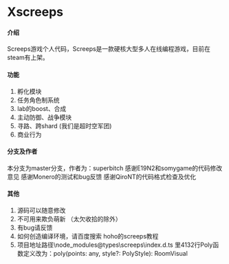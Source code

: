 # Xscreeps

#### 介绍
Screeps游戏个人代码，Screeps是一款硬核大型多人在线编程游戏，目前在steam有上架。

#### 功能
1.  孵化模块
2.  任务角色制系统
4.  lab的boost、合成
5.  主动防御、战争模块
6.  寻路、跨shard (我们是超时空军团)
7.  商业行为

#### 分支及作者
本分支为master分支，作者为：superbitch
感谢E19N2和somygame的代码修改意见
感谢Monero的测试和bug反馈
感谢QiroNT的代码格式检查及优化

#### 其他
1. 源码可以随意修改
2. 不可用来欺负萌新 （太欠收拾的除外）
3. 有bug请反馈
4. 如何创造编译环境，请百度搜索 hoho的screeps教程
5. 项目地址路径\node_modules\@types\screeps\index.d.ts 里4132行Poly函数定义改为：poly(points: any, style?: PolyStyle): RoomVisual


